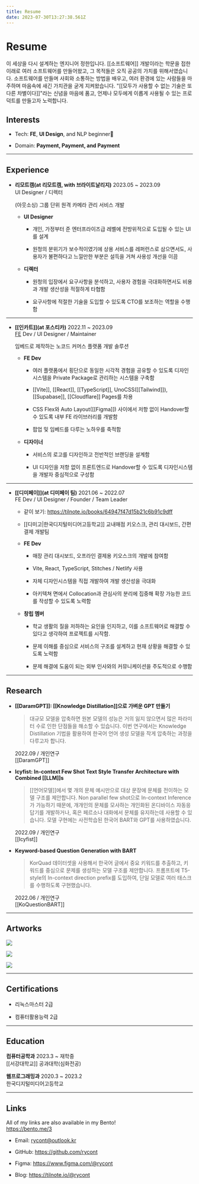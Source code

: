 ```yaml
---
title: Resume
date: 2023-07-30T13:27:38.561Z
---
```


# Resume

이 세상을 다시 설계하는 엔지니어 정한입니다. [[소프트웨어]] 개발이라는 학문을 접한 이래로 여러 소프트웨어를 만들어왔고, 그 목적들은 오직 공공의 가치를 위해서였습니다. 소프트웨어를 만들며 사회와 소통하는 방법을 배우고, 여러 환경에 있는 사람들을 마주하며 마음속에 새긴 가치관을 굳게 지켜왔습니다. "[[모두가 사용할 수 없는 기술은 또 다른 차별이다]]"라는 신념을 마음에 품고, 언제나 모두에게 이롭게 사용될 수 있는 프로덕트를 만들고자 노력합니다.

## Interests

- Tech: **FE**, **UI Design**, and NLP beginner🚶

- Domain: **Payment, Payment, and Payment**

---

## Experience

- **리모트캠(at 리모트캠, with 브라이트날리지)** 2023.05 \~ 2023.09\
  UI Designer / 디렉터

  (아웃소싱) 그룹 단위 원격 카메라 관리 서비스 개발

  - **UI Designer**

    - 개인, 가정부터 준 엔터프라이즈급 레벨에 전방위적으로 도입될 수 있는 UI를 설계

    - 원청의 분위기가 보수적이였기에 상용 서비스를 레퍼런스로 삼으면서도, 사용자가 불편하다고 느낄만한 부분은 설득을 거쳐 사용성 개선을 이끔

  - **디렉터**

    - 원청의 입장에서 요구사항을 분석하고, 사용자 경험을 극대화하면서도 비용과 개발 생산성을 적절하게 타협함

    - 요구사항에 적절한 기술을 도입할 수 있도록 CTO를 보조하는 역할을 수행함

---

- **[[인카트]](at 포스티카)** 2022.11 \~ 2023.09\
  [FE](프론트엔드) Dev / UI Designer / Maintainer

  임베드로 제작하는 노코드 커머스 플랫폼 개발 솔루션

  - **FE Dev**

    - 여러 플랫폼에서 횡단으로 동일한 시각적 경험을 공유할 수 있도록 디자인 시스템을 Private Package로 관리하는 시스템을 구축함

    - [[Vite]], [[React]], [[TypeScript]], UnoCSS([[Tailwind]]), [[Supabase]], [[Cloudflare]] Pages를 차용

    - CSS Flex와 Auto Layout([[Figma]]) 사이에서 저항 없이 Handover할 수 있도록 내부 FE 라이브러리를 개발함

    - 팝업 및 임베드를 다루는 노하우를 축적함

  - **디자이너**

    - 서비스의 로고를 디자인하고 전반적인 브랜딩을 설계함

    - UI 디자인을 저항 없이 프론트엔드로 Handover할 수 있도록 디자인시스템을 개발자 중심적으로 구성함

---

- **[[디미페이]](at 디미페이 팀)** 2021.06 \~ 2022.07\
  FE Dev / UI Designer / Founder / Team Leader

  - 같이 보기: <https://tilnote.io/books/64947f47d15b21c6b91c9dff>

  - [[디미고|한국디지털미디어고등학교]] 교내매점 키오스크, 관리 대시보드, 간편결제 개발팀

  - **FE Dev**

    - 매장 관리 대시보드, 오프라인 결제용 키오스크의 개발에 참여함

    - Vite, React, TypeScript, Stitches / Netlify 사용

    - 자체 디자인시스템을 직접 개발하여 개발 생산성을 극대화

    - 아키텍쳐 면에서 Collocation과 관심사의 분리에 집중해 확장 가능한 코드를 작성할 수 있도록 노력함

  - **창립 멤버**

    - 학교 생활의 질을 저하하는 요인을 인지하고, 이를 소프트웨어로 해결할 수 있다고 생각하여 프로젝트를 시작함.

    - 문제 이해를 중심으로 서비스의 구조를 설계하고 현재 상황을 해결할 수 있도록 노력함

    - 문제 해결에 도움이 되는 외부 인사와의 커뮤니케이션을 주도적으로 수행함

---

## Research

- **[[DaramGPT]]: [[Knowledge Distillation]]으로 가벼운 GPT 만들기**

  > 대규모 모델을 압축하면 원본 모델의 성능은 거의 잃지 않으면서 많은 파라미터 수로 인한 단점들을 해소할 수 있습니다. 이번 연구에서는 Knowledge Distillation 기법을 활용하여 한국어 언어 생성 모델을 작게 압축하는 과정을 다루고자 합니다.

  2022\.09 / 개인연구\
  [[DaramGPT]]

- **Icyfist: In-context Few Shot Text Style Transfer Architecture with Combined [[LLM]]s**

  > [[언어모델]]에서 몇 개의 문체 예시만으로 대상 문장에 문체를 전이하는 모델 구조를 제안합니다. Non parallel few shot으로 In-context Inference가 가능하기 때문에, 개개인의 문체를 모사하는 개인화된 온디바이스 자동응답기를 개발하거나, 혹은 페르소나 대화에서 문체를 유지하는데 사용할 수 있습니다. 모델 구현에는 사전학습된 한국어 BART와 GPT를 사용하였습니다.

  2022\.09 / 개인연구\
  [[Icyfist]]

- **Keyword-based Question Generation with BART**

  > KorQuad 데이터셋을 사용해서 한국어 글에서 중요 키워드를 추출하고, 키워드를 중심으로 문제를 생성하는 모델 구조를 제안합니다. 프롬프트에 T5-style의 In-context direction prefix를 도입하여, 단일 모델로 여러 태스크를 수행하도록 구현했습니다.

  2022\.06 / 개인연구\
  [[KoQuestionBART]]

---

## Artworks

![](../images/7908edf8-b4ee-4ab7-8cb0-b8d70d68d703.png)

![](../images/330ee483-aff8-4cc1-a5c8-3873d01a5c2a.png)

![](../images/e4f0550c-f30d-4438-a5d4-2f2a2e6671cf.png)

---

## Certifications

- 리눅스마스터 2급

- 컴퓨터활용능력 2급

---

## Education

**컴퓨터공학과** 2023.3 \~ 재학중\
[[서강대학교]] 공과대학(심화전공)

**웹프로그래밍과** 2020.3 \~ 2023.2\
한국디지털미디어고등학교

---

## Links

All of my links are also available in my Bento!\
<https://bento.me/3>

- Email: rycont@outlook.kr

- GitHub: <https://github.com/rycont>

- Figma: <https://www.figma.com/@rycont>

- Blog: <https://tilnote.io/@rycont>

